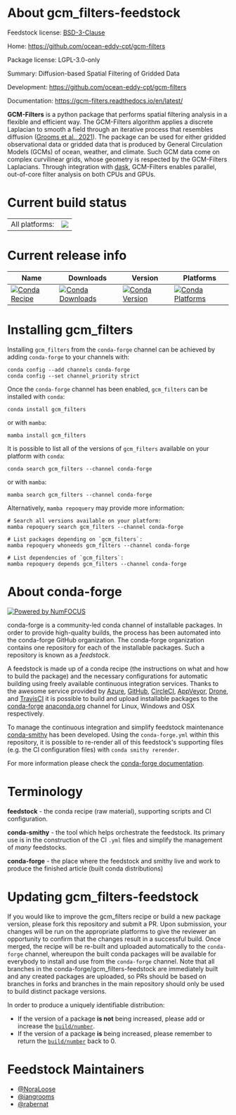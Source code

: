 About gcm_filters-feedstock
===========================

Feedstock license: [BSD-3-Clause](https://github.com/conda-forge/gcm_filters-feedstock/blob/main/LICENSE.txt)

Home: https://github.com/ocean-eddy-cpt/gcm-filters

Package license: LGPL-3.0-only

Summary: Diffusion-based Spatial Filtering of Gridded Data

Development: https://github.com/ocean-eddy-cpt/gcm-filters

Documentation: https://gcm-filters.readthedocs.io/en/latest/

**GCM-Filters** is a python package that performs spatial filtering analysis in a flexible and efficient way.
The GCM-Filters algorithm applies a discrete Laplacian to smooth a field through an iterative process that resembles
diffusion ([Grooms et al., 2021](https://doi.org/10.1029/2021MS002552)). The package can be used for either gridded
observational data or gridded data that is produced by General Circulation Models (GCMs) of ocean, weather, and climate.
Such GCM data come on complex curvilinear grids, whose geometry is respected by the GCM-Filters Laplacians. Through
integration with [dask](https://dask.org/), GCM-Filters enables parallel, out-of-core filter analysis on both CPUs and GPUs.


Current build status
====================


<table><tr><td>All platforms:</td>
    <td>
      <a href="https://dev.azure.com/conda-forge/feedstock-builds/_build/latest?definitionId=13822&branchName=main">
        <img src="https://dev.azure.com/conda-forge/feedstock-builds/_apis/build/status/gcm_filters-feedstock?branchName=main">
      </a>
    </td>
  </tr>
</table>

Current release info
====================

| Name | Downloads | Version | Platforms |
| --- | --- | --- | --- |
| [![Conda Recipe](https://img.shields.io/badge/recipe-gcm_filters-green.svg)](https://anaconda.org/conda-forge/gcm_filters) | [![Conda Downloads](https://img.shields.io/conda/dn/conda-forge/gcm_filters.svg)](https://anaconda.org/conda-forge/gcm_filters) | [![Conda Version](https://img.shields.io/conda/vn/conda-forge/gcm_filters.svg)](https://anaconda.org/conda-forge/gcm_filters) | [![Conda Platforms](https://img.shields.io/conda/pn/conda-forge/gcm_filters.svg)](https://anaconda.org/conda-forge/gcm_filters) |

Installing gcm_filters
======================

Installing `gcm_filters` from the `conda-forge` channel can be achieved by adding `conda-forge` to your channels with:

```
conda config --add channels conda-forge
conda config --set channel_priority strict
```

Once the `conda-forge` channel has been enabled, `gcm_filters` can be installed with `conda`:

```
conda install gcm_filters
```

or with `mamba`:

```
mamba install gcm_filters
```

It is possible to list all of the versions of `gcm_filters` available on your platform with `conda`:

```
conda search gcm_filters --channel conda-forge
```

or with `mamba`:

```
mamba search gcm_filters --channel conda-forge
```

Alternatively, `mamba repoquery` may provide more information:

```
# Search all versions available on your platform:
mamba repoquery search gcm_filters --channel conda-forge

# List packages depending on `gcm_filters`:
mamba repoquery whoneeds gcm_filters --channel conda-forge

# List dependencies of `gcm_filters`:
mamba repoquery depends gcm_filters --channel conda-forge
```


About conda-forge
=================

[![Powered by
NumFOCUS](https://img.shields.io/badge/powered%20by-NumFOCUS-orange.svg?style=flat&colorA=E1523D&colorB=007D8A)](https://numfocus.org)

conda-forge is a community-led conda channel of installable packages.
In order to provide high-quality builds, the process has been automated into the
conda-forge GitHub organization. The conda-forge organization contains one repository
for each of the installable packages. Such a repository is known as a *feedstock*.

A feedstock is made up of a conda recipe (the instructions on what and how to build
the package) and the necessary configurations for automatic building using freely
available continuous integration services. Thanks to the awesome service provided by
[Azure](https://azure.microsoft.com/en-us/services/devops/), [GitHub](https://github.com/),
[CircleCI](https://circleci.com/), [AppVeyor](https://www.appveyor.com/),
[Drone](https://cloud.drone.io/welcome), and [TravisCI](https://travis-ci.com/)
it is possible to build and upload installable packages to the
[conda-forge](https://anaconda.org/conda-forge) [anaconda.org](https://anaconda.org/)
channel for Linux, Windows and OSX respectively.

To manage the continuous integration and simplify feedstock maintenance
[conda-smithy](https://github.com/conda-forge/conda-smithy) has been developed.
Using the ``conda-forge.yml`` within this repository, it is possible to re-render all of
this feedstock's supporting files (e.g. the CI configuration files) with ``conda smithy rerender``.

For more information please check the [conda-forge documentation](https://conda-forge.org/docs/).

Terminology
===========

**feedstock** - the conda recipe (raw material), supporting scripts and CI configuration.

**conda-smithy** - the tool which helps orchestrate the feedstock.
                   Its primary use is in the construction of the CI ``.yml`` files
                   and simplify the management of *many* feedstocks.

**conda-forge** - the place where the feedstock and smithy live and work to
                  produce the finished article (built conda distributions)


Updating gcm_filters-feedstock
==============================

If you would like to improve the gcm_filters recipe or build a new
package version, please fork this repository and submit a PR. Upon submission,
your changes will be run on the appropriate platforms to give the reviewer an
opportunity to confirm that the changes result in a successful build. Once
merged, the recipe will be re-built and uploaded automatically to the
`conda-forge` channel, whereupon the built conda packages will be available for
everybody to install and use from the `conda-forge` channel.
Note that all branches in the conda-forge/gcm_filters-feedstock are
immediately built and any created packages are uploaded, so PRs should be based
on branches in forks and branches in the main repository should only be used to
build distinct package versions.

In order to produce a uniquely identifiable distribution:
 * If the version of a package **is not** being increased, please add or increase
   the [``build/number``](https://docs.conda.io/projects/conda-build/en/latest/resources/define-metadata.html#build-number-and-string).
 * If the version of a package **is** being increased, please remember to return
   the [``build/number``](https://docs.conda.io/projects/conda-build/en/latest/resources/define-metadata.html#build-number-and-string)
   back to 0.

Feedstock Maintainers
=====================

* [@NoraLoose](https://github.com/NoraLoose/)
* [@iangrooms](https://github.com/iangrooms/)
* [@rabernat](https://github.com/rabernat/)

